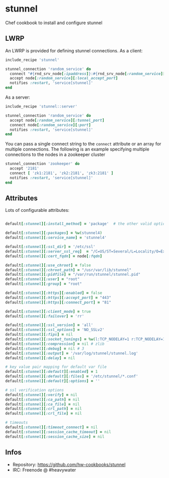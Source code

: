 # stunnel

Chef cookbook to install and configure stunnel

## LWRP

An LWRP is provided for defining stunnel connections. As a client:
```ruby
include_recipe 'stunnel'

stunnel_connection 'random_service' do
  connect "#{rnd_srv_node[:ipaddress]}:#{rnd_srv_node[:random_service][:port]}"
  accept node[:random_service][:local_accept_port]
  notifies :restart, 'service[stunnel]'
end
```

As a server:
```ruby
include_recipe 'stunnel::server'

stunnel_connection 'random_service' do
  accept node[:random_service][:tunnel_port]
  connect node[:random_service][:port]
  notifies :restart, 'service[stunnel]'
end
```

You can pass a single connect string to the `connect` attribute or an array for
multiple connections. The following is an example specifying multiple connections to 
the nodes in a zookeeper cluster

```ruby
stunnel_connection 'zookeeper' do
  accept '2181'
  connect [ 'zk1:2181', 'zk2:2181', 'zk3:2181' ]
  notifies :restart, 'service[stunnel]'
end
```

## Attributes

Lots of configurable attributes:

```ruby

default[:stunnel][:install_method] = 'package'  # the other valid option is 'source'

default[:stunnel][:packages] = %w(stunnel4)
default[:stunnel][:service_name] = 'stunnel4'

default[:stunnel][:ssl_dir] = '/etc/ssl'
default[:stunnel][:server_ssl_req]  = "/C=US/ST=Several/L=Locality/O=Example/OU=Operations/CN=#{node[:fqdn]}/emailAddress=root@#{node[:fqdn]}"
default[:stunnel][:cert_fqdn] = node[:fqdn]

default[:stunnel][:use_chroot] = false
default[:stunnel][:chroot_path] = "/usr/var/lib/stunnel"
default[:stunnel][:pidfile] = "/var/run/stunnel/stunnel.pid"
default[:stunnel][:user] = "root"
default[:stunnel][:group] = "root"

default[:stunnel][:https][:enabled] = false
default[:stunnel][:https][:accept_port] = "443"
default[:stunnel][:https][:connect_port] = "81"

default[:stunnel][:client_mode] = true
default[:stunnel][:failover] = 'rr'

default[:stunnel][:ssl_version] = 'all'
default[:stunnel][:ssl_options] = 'NO_SSLv2'
default[:stunnel][:fips] = nil
default[:stunnel][:socket_tunings] = %w(l:TCP_NODELAY=1 r:TCP_NODELAY=1)
default[:stunnel][:compression] = nil # zlib
default[:stunnel][:debug] = nil # 3
default[:stunnel][:output] = '/var/log/stunnel/stunnel.log'
default[:stunnel][:delay] = nil

# key value pair mapping for default var file
default[:stunnel][:default][:enabled] = 1
default[:stunnel][:default][:files] = '/etc/stunnel/*.conf'
default[:stunnel][:default][:options] = ''

# ssl verification options
default[:stunnel][:verify] = nil
default[:stunnel][:ca_path] = nil
default[:stunnel][:ca_file] = nil
default[:stunnel][:crl_path] = nil
default[:stunnel][:crl_file] = nil

# timeouts
default[:stunnel][:timeout_connect] = nil
default[:stunnel][:session_cache_timeout] = nil
default[:stunnel][:session_cache_size] = nil

```

## Infos
* Repository: https://github.com/hw-cookbooks/stunnel
* IRC: Freenode @ #heavywater
